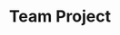 ---
title: Team Project

# Listing view
view: community/custom_showcase
flip_alt_rows: true

# Optional banner image (relative to `assets/media/` folder).
banner:
  caption: 'Image credit: [**Unsplash**](https://unsplash.com/)'
  image: 'researchpaper.jpg'
---